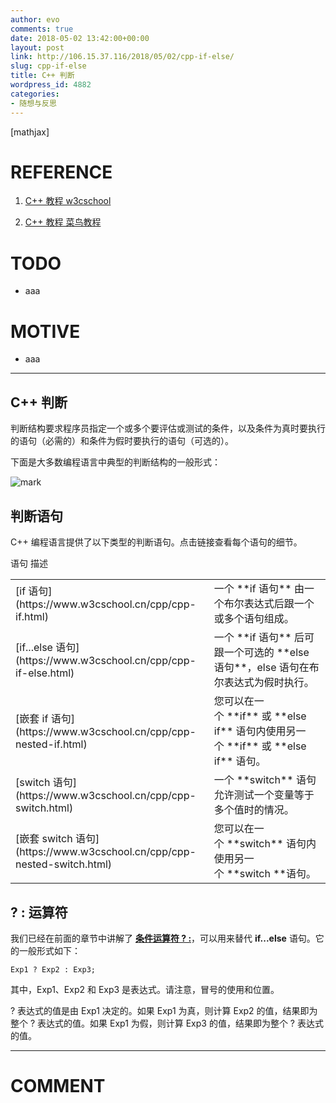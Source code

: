 ```yaml
---
author: evo
comments: true
date: 2018-05-02 13:42:00+00:00
layout: post
link: http://106.15.37.116/2018/05/02/cpp-if-else/
slug: cpp-if-else
title: C++ 判断
wordpress_id: 4882
categories:
- 随想与反思
---
```


<!-- more -->

[mathjax]


# REFERENCE






  1. [C++ 教程 w3cschool](https://www.w3cschool.cn/cpp/)


  2. [C++ 教程 菜鸟教程](http://www.runoob.com/cplusplus/cpp-tutorial.html)




# TODO






  * aaa




# MOTIVE






  * aaa





* * *





## C++ 判断






判断结构要求程序员指定一个或多个要评估或测试的条件，以及条件为真时要执行的语句（必需的）和条件为假时要执行的语句（可选的）。

下面是大多数编程语言中典型的判断结构的一般形式：


![mark](http://pacdb2bfr.bkt.clouddn.com/blog/image/180727/LEi0L1e13C.png?imageslim)



## 判断语句


C++ 编程语言提供了以下类型的判断语句。点击链接查看每个语句的细节。
<table class="reference notranslate " >
<tbody >
<tr >
语句
描述
</tr>
<tr >

<td >[if 语句](https://www.w3cschool.cn/cpp/cpp-if.html)
</td>

<td >一个 **if 语句** 由一个布尔表达式后跟一个或多个语句组成。
</td>
</tr>
<tr >

<td >[if...else 语句](https://www.w3cschool.cn/cpp/cpp-if-else.html)
</td>

<td >一个 **if 语句** 后可跟一个可选的 **else 语句**，else 语句在布尔表达式为假时执行。
</td>
</tr>
<tr >

<td >[嵌套 if 语句](https://www.w3cschool.cn/cpp/cpp-nested-if.html)
</td>

<td >您可以在一个 **if** 或 **else if** 语句内使用另一个 **if** 或 **else if** 语句。
</td>
</tr>
<tr >

<td >[switch 语句](https://www.w3cschool.cn/cpp/cpp-switch.html)
</td>

<td >一个 **switch** 语句允许测试一个变量等于多个值时的情况。
</td>
</tr>
<tr >

<td >[嵌套 switch 语句](https://www.w3cschool.cn/cpp/cpp-nested-switch.html)
</td>

<td >您可以在一个 **switch** 语句内使用另一个 **switch **语句。
</td>
</tr>
</tbody>
</table>



## ? : 运算符


我们已经在前面的章节中讲解了 [**条件运算符 ? :**](https://www.w3cschool.cn/cpp/cpp-conditional-operator.html)，可以用来替代 **if...else** 语句。它的一般形式如下：


    Exp1 ? Exp2 : Exp3;



其中，Exp1、Exp2 和 Exp3 是表达式。请注意，冒号的使用和位置。

? 表达式的值是由 Exp1 决定的。如果 Exp1 为真，则计算 Exp2 的值，结果即为整个 ? 表达式的值。如果 Exp1 为假，则计算 Exp3 的值，结果即为整个 ? 表达式的值。























* * *





# COMMENT
